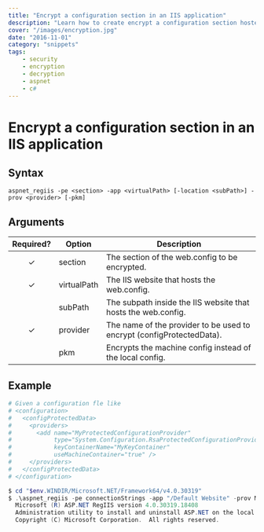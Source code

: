 ```yaml
---
title: "Encrypt a configuration section in an IIS application"
description: "Learn how to create encrypt a configuration section hosted in a IIS site"
cover: "/images/encryption.jpg"
date: "2016-11-01"
category: "snippets"
tags:
    - security
    - encryption
    - decryption
    - aspnet
    - c#
---
```


# Encrypt a configuration section in an IIS application

## Syntax

```
aspnet_regiis -pe <section> -app <virtualPath> [-location <subPath>] -prov <provider> [-pkm]
```

## Arguments 

|   Required?   | Option      | Description                                                           |
| :-----------: | ----------- | --------------------------------------------------------------------- |
|   &#10003;    | section     | The section of the web.config to be encrypted.                        |
|   &#10003;    | virtualPath | The IIS website that hosts the web.config.                            |
|               | subPath     | The subpath inside the IIS website that hosts the web.config.         |
|   &#10003;    | provider    | The name of the provider to be used to encrypt (configProtectedData). |
|               | pkm         | Encrypts the machine config instead of the local config.              |

## Example

```powershell
# Given a configuration fle like
# <configuration>
#   <configProtectedData>
#     <providers>
#       <add name="MyProtectedConfigurationProvider" 
#            type="System.Configuration.RsaProtectedConfigurationProvider, ..." 
#            keyContainerName="MyKeyContainer" 
#            useMachineContainer="true" />
#     </providers>
#   </configProtectedData>
# </configuration>

$ cd "$env.WINDIR/Microsoft.NET/Framework64/v4.0.30319"
$ .\aspnet_regiis -pe connectionStrings -app "/Default Website" -prov MyProtectedConfigurationProvider
  Microsoft (R) ASP.NET RegIIS version 4.0.30319.18408
  Administration utility to install and uninstall ASP.NET on the local machine.
  Copyright (C) Microsoft Corporation.  All rights reserved.


```

